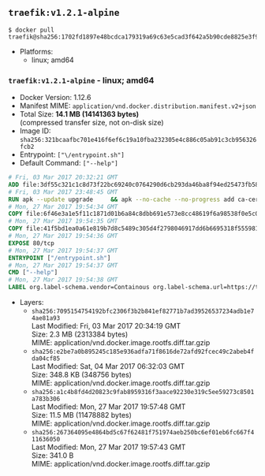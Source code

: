 ## `traefik:v1.2.1-alpine`

```console
$ docker pull traefik@sha256:1702fd1897e48bcdca179319a69c63e5cad3f642a5b90cde8825e3f936ee7d7f
```

-	Platforms:
	-	linux; amd64

### `traefik:v1.2.1-alpine` - linux; amd64

-	Docker Version: 1.12.6
-	Manifest MIME: `application/vnd.docker.distribution.manifest.v2+json`
-	Total Size: **14.1 MB (14141363 bytes)**  
	(compressed transfer size, not on-disk size)
-	Image ID: `sha256:321bcaafbc701e416f6ef6c19a10fba232305e4c886c05ab91c3cb956326fcb2`
-	Entrypoint: `["\/entrypoint.sh"]`
-	Default Command: `["--help"]`

```dockerfile
# Fri, 03 Mar 2017 20:32:21 GMT
ADD file:3df55c321c1c8d73f22bc69240c0764290d6cb293da46ba8f94ed25473fb5853 in / 
# Fri, 03 Mar 2017 23:48:45 GMT
RUN apk --update upgrade     && apk --no-cache --no-progress add ca-certificates     && rm -rf /var/cache/apk/*
# Mon, 27 Mar 2017 19:54:34 GMT
COPY file:6f46e3a1e5f11c1871d01b6a84c8dbb691e573e8cc48619f6a98538f0e5c063d in /usr/local/bin/ 
# Mon, 27 Mar 2017 19:54:35 GMT
COPY file:41f5bd1ea0a61e819b7d8c5489c305d4f2798046917dd6b6695318f555981727 in / 
# Mon, 27 Mar 2017 19:54:36 GMT
EXPOSE 80/tcp
# Mon, 27 Mar 2017 19:54:37 GMT
ENTRYPOINT ["/entrypoint.sh"]
# Mon, 27 Mar 2017 19:54:37 GMT
CMD ["--help"]
# Mon, 27 Mar 2017 19:54:38 GMT
LABEL org.label-schema.vendor=Containous org.label-schema.url=https://traefik.io org.label-schema.name=Traefik org.label-schema.description=A modern reverse-proxy org.label-schema.version=v1.2.1 org.label-schema.docker.schema-version=1.0
```

-	Layers:
	-	`sha256:7095154754192bfc2306f3b2b841ef82771b7ad39526537234adb1e74ae81a93`  
		Last Modified: Fri, 03 Mar 2017 20:34:19 GMT  
		Size: 2.3 MB (2313384 bytes)  
		MIME: application/vnd.docker.image.rootfs.diff.tar.gzip
	-	`sha256:e2be7a0b895245c185e936adfa71f8616de72afd92fcec49c2abeb4fda04cf85`  
		Last Modified: Sat, 04 Mar 2017 06:32:03 GMT  
		Size: 348.8 KB (348756 bytes)  
		MIME: application/vnd.docker.image.rootfs.diff.tar.gzip
	-	`sha256:a1c4b8fd4d20823c9fab8959316f3aace92230e319c5ee59273c8501a783b306`  
		Last Modified: Mon, 27 Mar 2017 19:57:48 GMT  
		Size: 11.5 MB (11478882 bytes)  
		MIME: application/vnd.docker.image.rootfs.diff.tar.gzip
	-	`sha256:267364095e4864bd5c67f62481f751974aeb250bc6ef01eb6fc667f411636050`  
		Last Modified: Mon, 27 Mar 2017 19:57:43 GMT  
		Size: 341.0 B  
		MIME: application/vnd.docker.image.rootfs.diff.tar.gzip
